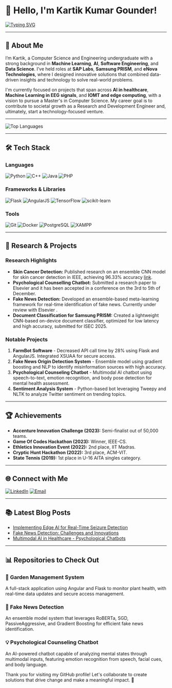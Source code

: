 # 👋 Hello, I'm Kartik Kumar Gounder!

[![Typing SVG](https://readme-typing-svg.demolab.com?font=Fira+Code&weight=500&size=24&duration=2000&pause=500&color=58A6FF&width=435&lines=ML+Engineer+%7C+Researcher;Python+Enthusiast+%7C+NLP+Lover;Data+Analyst+%7C+Deep+Learning+Practitioner;Software+Engineer+%7C+Full+Stack+Developer)](https://git.io/typing-svg)

---

## 💼 About Me

I’m Kartik, a Computer Science and Engineering undergraduate with a strong background in **Machine Learning**, **AI**, **Software Engineering**, and **Data Science**. I’ve held roles at **SAP Labs**, **Samsung PRISM**, and **eNova Technologies**, where I designed innovative solutions that combined data-driven insights and technology to solve real-world problems.

I'm currently focused on projects that span across **AI in healthcare**, **Machine Learning in EEG signals**, and **IOMT and edge computing**, with a vision to pursue a Master's in Computer Science. My career goal is to contribute to societal growth as a Research and Development Engineer and, ultimately, start a technology-focused venture.

---

![Top Languages](https://github-readme-stats.vercel.app/api/top-langs/?username=kartikdagreat&layout=compact&theme=tokyonight&hide_border=true)

---

## 🛠️ Tech Stack

### Languages
![Python](https://img.shields.io/badge/Python-3776AB?style=for-the-badge&logo=python&logoColor=white)
![C++](https://img.shields.io/badge/C++-00599C?style=for-the-badge&logo=cplusplus&logoColor=white)
![Java](https://img.shields.io/badge/Java-007396?style=for-the-badge&logo=java&logoColor=white)
![PHP](https://img.shields.io/badge/PHP-777BB4?style=for-the-badge&logo=php&logoColor=white)

### Frameworks & Libraries
![Flask](https://img.shields.io/badge/Flask-000000?style=for-the-badge&logo=flask&logoColor=white)
![AngularJS](https://img.shields.io/badge/AngularJS-E23237?style=for-the-badge&logo=angularjs&logoColor=white)
![TensorFlow](https://img.shields.io/badge/TensorFlow-FF6F00?style=for-the-badge&logo=tensorflow&logoColor=white)
![scikit-learn](https://img.shields.io/badge/scikit--learn-F7931E?style=for-the-badge&logo=scikit-learn&logoColor=black)

### Tools
![Git](https://img.shields.io/badge/Git-F05032?style=for-the-badge&logo=git&logoColor=white)
![Docker](https://img.shields.io/badge/Docker-2496ED?style=for-the-badge&logo=docker&logoColor=white)
![PostgreSQL](https://img.shields.io/badge/PostgreSQL-336791?style=for-the-badge&logo=postgresql&logoColor=white)
![XAMPP](https://img.shields.io/badge/XAMPP-F37626?style=for-the-badge&logo=xampp&logoColor=white)

---

## 🔬 Research & Projects

### Research Highlights
- **Skin Cancer Detection:** Published research on an ensemble CNN model for skin cancer detection in IEEE, achieving 96.33% accuracy [link](https://doi.org/10.1109/ICoICI62503.2024.10696508).
- **Psychological Counselling Chatbot:** Submitted a research paper to Elsevier and it has been accepted in a conference on the 3rd to 5th of December.
- **Fake News Detection:** Developed an ensemble-based meta-learning framework for real-time identification of fake news. Currently under review with Elsevier .
- **Document Classification for Samsung PRISM:** Created a lightweight CNN-based on-device document classifier, optimized for low latency and high accuracy, submitted for ISEC 2025.

### Notable Projects
1. **FarmBot Software** - Decreased API call time by 28% using Flask and AngularJS. Integrated XSUAA for secure access.
2. **Fake News Origin Detection System** - Ensemble model using gradient boosting and NLP to identify misinformation sources with high accuracy.
3. **Psychological Counseling Chatbot** - Multimodal AI chatbot using speech-to-text, emotion recognition, and body pose detection for mental health assessment.
4. **Sentiment Analysis System** - Python-based bot leveraging Tweepy and NLTK to analyze Twitter sentiment on trending topics.

---

## 🏆 Achievements

- **Accenture Innovation Challenge (2023):** Semi-finalist out of 50,000 teams.
- **Game Of Codes Hackathon (2023):** Winner, IEEE-CS.
- **Ethletics Innovation Event (2022):** 2nd place, IIT Madras.
- **Cryptic Hunt Hackathon (2022):** 3rd place, ACM-VIT.
- **State Tennis (2019):** 1st place in U-16 AITA singles category.

---

## 🌐 Connect with Me

[![LinkedIn](https://img.shields.io/badge/LinkedIn-Kartik%20Gounder-0A66C2?style=for-the-badge&logo=linkedin&logoColor=white)](https://www.linkedin.com/in/kartik-gounder)
[![Email](https://img.shields.io/badge/Email-kartikgounder%40gmail.com-D14836?style=for-the-badge&logo=gmail&logoColor=white)](mailto:kartikgounder@gmail.com)

---

## 📚 Latest Blog Posts

<!-- BLOG-POST-LIST:START -->
- [Implementing Edge AI for Real-Time Seizure Detection](#)
- [Fake News Detection: Challenges and Innovations](#)
- [Multimodal AI in Healthcare - Psychological Chatbots](#)
<!-- BLOG-POST-LIST:END -->

---

## 📊 Repositories to Check Out

### 🌱 **Garden Management System**
A full-stack application using Angular and Flask to monitor plant health, with real-time data updates and secure access management.

### 📰 **Fake News Detection**
An ensemble model system that leverages RoBERTa, SGD, PassiveAggressive, and Gradient Boosting for efficient fake news identification.

### 💡 **Psychological Counseling Chatbot**
An AI-powered chatbot capable of analyzing mental states through multimodal inputs, featuring emotion recognition from speech, facial cues, and body language.

Thank you for visiting my GitHub profile! Let's collaborate to create solutions that drive change and make a meaningful impact. 🚀

